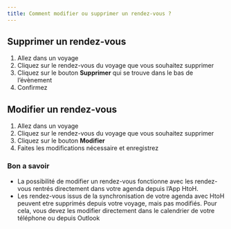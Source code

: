 ```yaml
---
title: Comment modifier ou supprimer un rendez-vous ?
---
```


## Supprimer un rendez-vous

1. Allez dans un voyage
2. Cliquez sur le rendez-vous du voyage que vous souhaitez supprimer
3. Cliquez sur le bouton **Supprimer** qui se trouve dans le bas de l’évènement
4. Confirmez

## Modifier un rendez-vous

1. Allez dans un voyage
2. Cliquez sur le rendez-vous du voyage que vous souhaitez supprimer
3. Cliquez sur le bouton **Modifier**
4. Faites les modifications nécessaire et enregistrez

### Bon a savoir

* La possibilité de modifier un rendez-vous fonctionne avec les rendez-vous rentrés directement dans votre agenda depuis l’App HtoH.
* Les rendez-vous issus de la synchronisation de votre agenda avec HtoH peuvent etre supprimés depuis votre voyage, mais pas modifiés. Pour cela, vous devez les modifier directement dans le calendrier de votre téléphone ou depuis Outlook